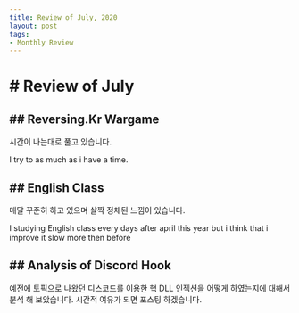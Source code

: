 ```yaml
---
title: Review of July, 2020
layout: post
tags:
- Monthly Review
---
```


# # Review of July

## ## Reversing.Kr Wargame
시간이 나는대로 풀고 있습니다.

I try to as much as i have a time.

## ## English Class
매달 꾸준히 하고 있으며 살짝 정체된 느낌이 있습니다.

I studying English class every days after april this year
but i think that i improve it slow more then before

## ## Analysis of Discord Hook
예전에 토픽으로 나왔던 디스코드를 이용한 핵 DLL 인젝션을 어떻게 하였는지에 대해서 분석 해 보았습니다.
시간적 여유가 되면 포스팅 하겠습니다.




